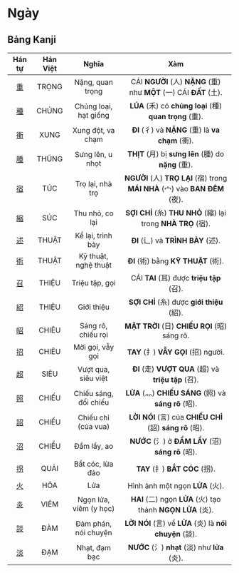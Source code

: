 <link href="styles.css" rel="stylesheet">

# Ngày

## Bảng Kanji

| Hán tự | Hán Việt | Nghĩa | Xàm |
| :---: | :---: | :---: | :---: |
| [<span class="stroke-order">重</span>](https://mazii.net/vi-VN/search/kanji/javi/%E9%87%8D) | TRỌNG | Nặng, quan trọng | CÁI **NGƯỜI** (人) **NẶNG** (重) như **MỘT** (一) CÁI **ĐẤT** (土). |
| [<span class="stroke-order">種</span>](https://mazii.net/vi-VN/search/kanji/javi/%E7%A8%AE) | CHỦNG | Chủng loại, hạt giống | **LÚA** (禾) có **chủng loại** (種) **quan trọng** (重). |
| [<span class="stroke-order">衝</span>](https://mazii.net/vi-VN/search/kanji/javi/%E8%A1%9D) | XUNG | Xung đột, va chạm | **ĐI** (彳) và **NẶNG** (重) là **va chạm** (衝). |
| [<span class="stroke-order">腫</span>](https://mazii.net/vi-VN/search/kanji/javi/%E8%85%AB) | THŨNG | Sưng lên, u nhọt | **THỊT** (月) bị **sưng lên** (腫) do **nặng** (重). |
| [<span class="stroke-order">宿</span>](https://mazii.net/vi-VN/search/kanji/javi/%E5%AE%BF) | TÚC | Trọ lại, nhà trọ | **NGƯỜI** (人) **TRỌ LẠI** (宿) trong **MÁI NHÀ** (宀) vào **BAN ĐÊM** (夜). |
| [<span class="stroke-order">縮</span>](https://mazii.net/vi-VN/search/kanji/javi/%E7%B8%AE) | SÚC | Thu nhỏ, co lại | **SỢI CHỈ** (糸) **THU NHỎ** (縮) lại trong **NHÀ TRỌ** (宿). |
| [<span class="stroke-order">述</span>](https://mazii.net/vi-VN/search/kanji/javi/%E8%BF%B0) | THUẬT | Kể lại, trình bày | **ĐI** (辶) và **TRÌNH BÀY** (述). |
| [<span class="stroke-order">術</span>](https://mazii.net/vi-VN/search/kanji/javi/%E8%A1%93) | THUẬT | Kỹ thuật, nghệ thuật | **ĐI** (術) bằng **KỸ THUẬT** (術). |
| [<span class="stroke-order">召</span>](https://mazii.net/vi-VN/search/kanji/javi/%E5%8F%AC) | THIỆU | Triệu tập, gọi | CÁI **TAI** (耳) được **triệu tập** (召). |
| [<span class="stroke-order">紹</span>](https://mazii.net/vi-VN/search/kanji/javi/%E7%B4%B9) | THIỆU | Giới thiệu | **SỢI CHỈ** (糸) được **giới thiệu** (紹). |
| [<span class="stroke-order">昭</span>](https://mazii.net/vi-VN/search/kanji/javi/%E6%98%AD) | CHIÊU | Sáng rõ, chiếu rọi | **MẶT TRỜI** (日) **CHIẾU RỌI** (昭) sáng rõ. |
| [<span class="stroke-order">招</span>](https://mazii.net/vi-VN/search/kanji/javi/%E6%8B%9B) | CHIÊU | Mời gọi, vẫy gọi | **TAY** (扌) **VẪY GỌI** (招) người. |
| [<span class="stroke-order">超</span>](https://mazii.net/vi-VN/search/kanji/javi/%E8%B6%85) | SIÊU | Vượt qua, siêu việt | **ĐI** (走) **VƯỢT QUA** (超) và **triệu tập** (召). |
| [<span class="stroke-order">照</span>](https://mazii.net/vi-VN/search/kanji/javi/%E7%85%A7) | CHIẾU | Chiếu sáng, đối chiếu | **LỬA** (灬) **CHIẾU SÁNG** (照) và **sáng rõ** (昭). |
| [<span class="stroke-order">詔</span>](https://mazii.net/vi-VN/search/kanji/javi/%E8%A9%94) | CHIẾU | Chiếu chỉ (của vua) | **LỜI NÓI** (言) của **CHIẾU CHỈ** (詔) **sáng rõ** (昭). |
| [<span class="stroke-order">沼</span>](https://mazii.net/vi-VN/search/kanji/javi/%E6%B2%BC) | CHIỂU | Đầm lầy, ao | **NƯỚC** (氵) ở **ĐẦM LẦY** (沼) **sáng rõ** (昭). |
| [<span class="stroke-order">拐</span>](https://mazii.net/vi-VN/search/kanji/javi/%E6%8B%90) | QUẢI | Bắt cóc, lừa đảo | **TAY** (扌) **BẮT CÓC** (拐). |
| [<span class="stroke-order">火</span>](https://mazii.net/vi-VN/search/kanji/javi/%E7%81%AB) | HỎA | Lửa | Hình ảnh một ngọn **LỬA** (火). |
| [<span class="stroke-order">炎</span>](https://mazii.net/vi-VN/search/kanji/javi/%E7%82%8E) | VIÊM | Ngọn lửa, viêm (y học) | **HAI** (二) ngọn **LỬA** (火) tạo thành **NGỌN LỬA** (炎). |
| [<span class="stroke-order">談</span>](https://mazii.net/vi-VN/search/kanji/javi/%E8%AB%87) | ĐÀM | Đàm phán, nói chuyện | **LỜI NÓI** (言) về **LỬA** (炎) là **nói chuyện** (談). |
| [<span class="stroke-order">淡</span>](https://mazii.net/vi-VN/search/kanji/javi/%E6%B7%A1) | ĐẠM | Nhạt, đạm bạc | **NƯỚC** (氵) **nhạt** (淡) như **lửa** (炎). |

